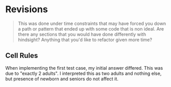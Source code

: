 # Revisions

> This was done under time constraints that may have forced you down
> a path or pattern that ended up with some code that is non ideal. Are there
> any sections that you would have done differently with hindsight? Anything
> that you'd like to refactor given more time?

## Cell Rules

When implementing the first test case, my initial answer differed. This was
due to "exactly 2 adults". I interpreted this as two adults and nothing else,
but presence of newborn and seniors do not affect it.
